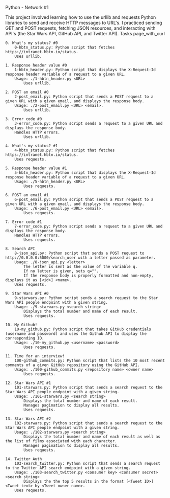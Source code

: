 Python - Network #1

This project involved learning how to use the urllib and requests Python libraries to send and receive HTTP messages to URL's. I practiced sending GET and POST requests, fetching JSON resources, and interacting with API's (the Star Wars API, GitHub API, and Twitter API).
Tasks page_with_curl

    0. What's my status? #0
        0-hbtn_status.py: Python script that fetches https://intranet.hbtn.io/status.
        Uses urllib.

    1. Response header value #0
        1-hbtn_header.py: Python script that displays the X-Request-Id response header variable of a request to a given URL.
        Usage: ./1-hbtn_header.py <URL>
            Uses urllib.

    2. POST an email #0
        2-post_email.py: Python script that sends a POST request to a given URL with a given email, and displays the response body.
        Usage: ./2-post_email.py <URL> <email>.
            Uses urllib.

    3. Error code #0
        3-error_code.py: Python script sends a request to a given URL and displays the response body.
        Handles HTTP errors.
            Uses urllib.

    4. What's my status? #1
        4-hbtn_status.py: Python script that fetches https://intranet.hbtn.io/status.
        Uses requests.

    5. Response header value #1
        5-hbtn_header.py: Python script that displays the X-Request-Id response header variable of a request to a given URL.
        Usage: ./5-hbtn_header.py <URL>
            Uses requests.

    6. POST an email #1
        6-post_email.py: Python script that sends a POST request to a given URL with a given email, and displays the response body.
        Usage: ./6-post_email.py <URL> <email>.
            Uses requests.

    7. Error code #1
        7-error_code.py: Python script sends a request to a given URL and displays the response body.
        Handles HTTP errors.
            Uses requests.

    8. Search API
        8-json_api.py: Python script that sends a POST request to http://0.0.0.0:5000/search_user with a letter passed as parameter.
        Usage: ./8-json_api.py <letter>
            The letter is sent as the value of the variable q.
            If no letter is given, sets q="".
            If the response body is properly formatted and non-empty, displays it as [<id>] <name>.
        Uses requests.

    9. Star Wars API #0
        9-starwars.py: Python script sends a search request to the Star Wars API people endpoint with a given string.
        Usage: ./9-starwars.py <search string>
            Displays the total number and name of each result.
            Uses requests.

    10. My Github!
        10-my_github.py: Python script that takes GitHub credentials (username and password) and uses the Github API to display the corresponding ID.
        Usage: ./10-my_github.py <username> <password>
            Uses requests.

    11. Time for an interview!
        100-github_commits.py: Python script that lists the 10 most recent comments of a given GitHub repository using the GitHub API.
        Usage: ./100-github_commits.py <repository name> <owner name>
            Uses requests.

    12. Star Wars API #1
        101-starwars.py: Python script that sends a search request to the Star Wars API people endpoint with a given string.
        Usage: ./101-starwars.py <search string>
            Displays the total number and name of each result.
            Manages pagination to display all results.
            Uses requests.

    13. Star Wars API #2
        102-starwars.py: Python script that sends a search request to the Star Wars API people endpoint with a given string.
        Usage: ./102-starwars.py <search string>
            Displays the total number and name of each result as well as the list of films associated with each character.
            Manages pagination to display all results.
            Uses requests.

    14. Twitter Auth
        103-search_twitter.py: Python script that sends a search request to the Twitter API search endpoint with a given string.
        Usage: ./103-search_twitter.py <consumer key> <consumer secret> <search string>
            Displays the the top 5 results in the format [<Tweet ID>] <Tweet text> by <Tweet owner name>.
        Uses requests.

